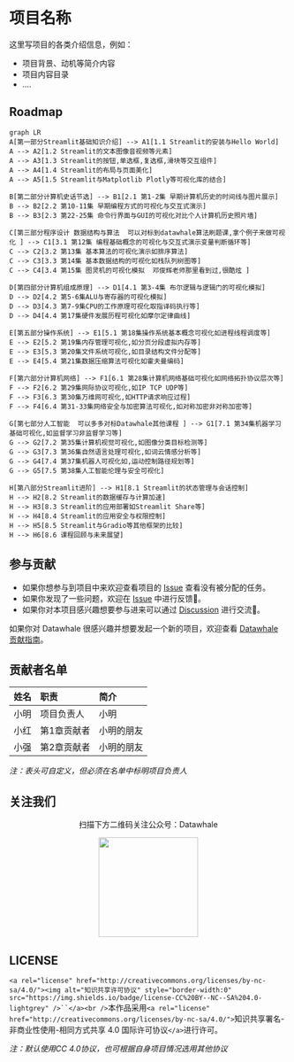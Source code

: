 # 项目名称

这里写项目的各类介绍信息，例如：

- 项目背景、动机等简介内容
- 项目内容目录
- ....

## Roadmap

```mermaid
graph LR
A[第一部分Streamlit基础知识介绍] --> A1[1.1 Streamlit的安装与Hello World]
A --> A2[1.2 Streamlit的文本图像音视频等元素]
A --> A3[1.3 Streamlit的按钮,单选框,复选框,滑块等交互组件]
A --> A4[1.4 Streamlit的布局与页面美化]
A --> A5[1.5 Streamlit与Matplotlib Plotly等可视化库的结合]

B[第二部分计算机史话节选] --> B1[2.1 第1-2集 早期计算机历史的时间线与图片展示]
B --> B2[2.2 第10-11集 早期编程方式的可视化与交互式演示]
B --> B3[2.3 第22-25集 命令行界面与GUI的可视化对比个人计算机历史照片墙]

C[第三部分程序设计 数据结构与算法  可以对标到datawhale算法刷题课,拿个例子来做可视化 ] --> C1[3.1 第12集 编程基础概念的可视化与交互式演示变量判断循环等]
C --> C2[3.2 第13集 基本算法的可视化演示如排序算法]
C --> C3[3.3 第14集 基本数据结构的可视化如栈队列树图等]
C --> C4[3.4 第15集 图灵机的可视化模拟  邓俊辉老师那里看到过,很酷炫 ]

D[第四部分计算机组成原理] --> D1[4.1 第3-4集 布尔逻辑与逻辑门的可视化模拟]
D --> D2[4.2 第5-6集ALU与寄存器的可视化模拟]
D --> D3[4.3 第7-9集CPU的工作原理可视化取指译码执行等]
D --> D4[4.4 第17集硬件发展历程可视化如摩尔定律曲线]

E[第五部分操作系统] --> E1[5.1 第18集操作系统基本概念可视化如进程线程调度等]
E --> E2[5.2 第19集内存管理可视化,如分页分段虚拟内存等]
E --> E3[5.3 第20集文件系统可视化,如目录结构文件分配等]
E --> E4[5.4 第21集数据压缩算法可视化如霍夫曼编码]

F[第六部分计算机网络] --> F1[6.1 第28集计算机网络基础可视化如网络拓扑协议层次等]
F --> F2[6.2 第29集网际协议可视化,如IP TCP UDP等]
F --> F3[6.3 第30集万维网可视化,如HTTP请求响应过程]
F --> F4[6.4 第31-33集网络安全与加密算法可视化,如对称加密非对称加密等]

G[第七部分人工智能  可以多多对标Datawhale其他课程 ] --> G1[7.1 第34集机器学习基础可视化,如监督学习非监督学习等]
G --> G2[7.2 第35集计算机视觉可视化,如图像分类目标检测等]
G --> G3[7.3 第36集自然语言处理可视化,如词云情感分析等]
G --> G4[7.4 第37集机器人可视化如,运动控制路径规划等]
G --> G5[7.5 第38集人工智能伦理与安全可视化]

H[第八部分Streamlit进阶] --> H1[8.1 Streamlit的状态管理与会话控制]
H --> H2[8.2 Streamlit的数据缓存与计算加速]
H --> H3[8.3 Streamlit的应用部署如Streamlit Share等]
H --> H4[8.4 Streamlit的应用安全与权限控制]
H --> H5[8.5 Streamlit与Gradio等其他框架的比较]
H --> H6[8.6 课程回顾与未来展望]
```


## 参与贡献

- 如果你想参与到项目中来欢迎查看项目的 [Issue]() 查看没有被分配的任务。
- 如果你发现了一些问题，欢迎在 [Issue]() 中进行反馈🐛。
- 如果你对本项目感兴趣想要参与进来可以通过 [Discussion]() 进行交流💬。

如果你对 Datawhale 很感兴趣并想要发起一个新的项目，欢迎查看 [Datawhale 贡献指南](https://github.com/datawhalechina/DOPMC#%E4%B8%BA-datawhale-%E5%81%9A%E5%87%BA%E8%B4%A1%E7%8C%AE)。

## 贡献者名单

| 姓名 | 职责        | 简介       |
| :--- | :---------- | :--------- |
| 小明 | 项目负责人  | 小明       |
| 小红 | 第1章贡献者 | 小明的朋友 |
| 小强 | 第2章贡献者 | 小明的朋友 |

*注：表头可自定义，但必须在名单中标明项目负责人*

## 关注我们

<div align=center>
<p>扫描下方二维码关注公众号：Datawhale</p>
<img src="https://raw.githubusercontent.com/datawhalechina/pumpkin-book/master/res/qrcode.jpeg" width = "180" height = "180">
</div>

## LICENSE

`<a rel="license" href="http://creativecommons.org/licenses/by-nc-sa/4.0/"><img alt="知识共享许可协议" style="border-width:0" src="https://img.shields.io/badge/license-CC%20BY--NC--SA%204.0-lightgrey" />``</a><br />`本作品采用`<a rel="license" href="http://creativecommons.org/licenses/by-nc-sa/4.0/">`知识共享署名-非商业性使用-相同方式共享 4.0 国际许可协议`</a>`进行许可。

*注：默认使用CC 4.0协议，也可根据自身项目情况选用其他协议*
